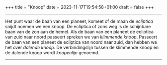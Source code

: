 +++
title = "Knoop"
date = 2023-11-17T19:54:58+01:00
draft = false
+++

---
Het punt waar de baan van een planeet, komeet of de maan de *ecliptica*
snijdt noemen we een knoop. De ecliptica of zons weg is de schijnbare
baan van de zon aan de hemel. Als de baan van een planeet de ecliptica
van zuid naar noord passeert spreken we van *klimmende knoop*. Passeert
de baan van een planeet de ecliptica van noord naar zuid, dan hebben we
het over *dalende knoop*. De verbindingslijn tussen de klimmende knoop
en de dalende knoop wordt *knopenlijn* genoemd.

---
